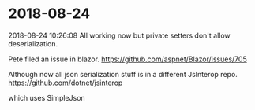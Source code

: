 # 2018-08-24 

2018-08-24 10:26:08  All working now but private setters don't allow deserialization.

Pete filed an issue in blazor. https://github.com/aspnet/Blazor/issues/705

Although now all json serialization stuff is in a different JsInterop repo.
https://github.com/dotnet/jsinterop

which uses SimpleJson 


